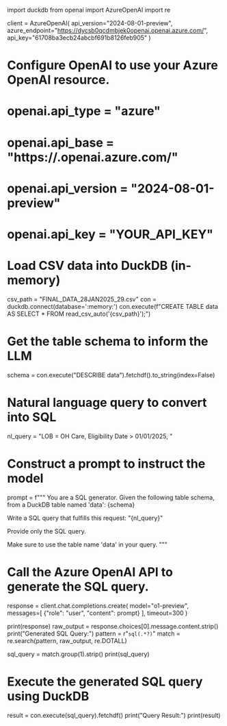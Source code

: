 import duckdb
from openai import AzureOpenAI
import re

client = AzureOpenAI(
    api_version="2024-08-01-preview",
    azure_endpoint="https://dycsb0qcdmbjek0openai.openai.azure.com/",
    api_key="61708ba3ecb24abcbf691b8126feb905"
)
# Configure OpenAI to use your Azure OpenAI resource.
# openai.api_type = "azure"
# openai.api_base = "https://<your-resource-name>.openai.azure.com/"
# openai.api_version = "2024-08-01-preview"
# openai.api_key = "YOUR_API_KEY"

# Load CSV data into DuckDB (in-memory)
csv_path = "FINAL_DATA_28JAN2025_29.csv"
con = duckdb.connect(database=':memory:')
con.execute(f"CREATE TABLE data AS SELECT * FROM read_csv_auto('{csv_path}');")

# Get the table schema to inform the LLM
schema = con.execute("DESCRIBE data").fetchdf().to_string(index=False)

# Natural language query to convert into SQL
nl_query = "LOB = OH Care, Eligibility Date > 01/01/2025, "

# Construct a prompt to instruct the model
prompt = f"""
You are a SQL generator.
Given the following table schema, from a DuckDB table named 'data':
{schema}

Write a SQL query that fulfills this request:
"{nl_query}"

Provide only the SQL query.

Make sure to use the table name 'data' in your query.
"""

# Call the Azure OpenAI API to generate the SQL query.
response = client.chat.completions.create(
                model="o1-preview",
                messages=[
                    {"role": "user", "content": prompt}
                ],
                timeout=300
            )

print(response)
raw_output = response.choices[0].message.content.strip()
print("Generated SQL Query:")
pattern = r"```sql(.*?)```"
match = re.search(pattern, raw_output, re.DOTALL)

sql_query = match.group(1).strip()
print(sql_query)

# Execute the generated SQL query using DuckDB
result = con.execute(sql_query).fetchdf()
print("Query Result:")
print(result)
